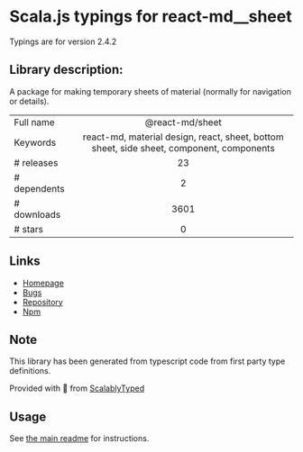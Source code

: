 
# Scala.js typings for react-md__sheet

Typings are for version 2.4.2

## Library description:
A package for making temporary sheets of material (normally for navigation or details).

|                    |                 |
| ------------------ | :-------------: |
| Full name          | @react-md/sheet |
| Keywords           | react-md, material design, react, sheet, bottom sheet, side sheet, component, components |
| # releases         | 23 |
| # dependents       | 2 |
| # downloads        | 3601 |
| # stars            | 0 |

## Links
- [Homepage](https://react-md.dev/packages/sheet/demos)
- [Bugs](https://github.com/mlaursen/react-md/issues)
- [Repository](https://github.com/mlaursen/react-md)
- [Npm](https://www.npmjs.com/package/%40react-md%2Fsheet)
    


## Note
This library has been generated from typescript code from first party type definitions.

Provided with :purple_heart: from [ScalablyTyped](https://github.com/oyvindberg/ScalablyTyped)

## Usage
See [the main readme](../../readme.md) for instructions.


